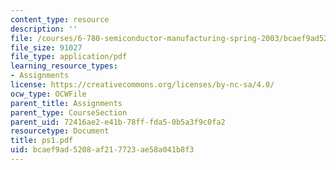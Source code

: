 ```yaml
---
content_type: resource
description: ''
file: /courses/6-780-semiconductor-manufacturing-spring-2003/bcaef9ad5208af217723ae58a041b8f3_ps1.pdf
file_size: 91027
file_type: application/pdf
learning_resource_types:
- Assignments
license: https://creativecommons.org/licenses/by-nc-sa/4.0/
ocw_type: OCWFile
parent_title: Assignments
parent_type: CourseSection
parent_uid: 72416ae2-e41b-78ff-fda5-0b5a3f9c0fa2
resourcetype: Document
title: ps1.pdf
uid: bcaef9ad-5208-af21-7723-ae58a041b8f3
---
```

